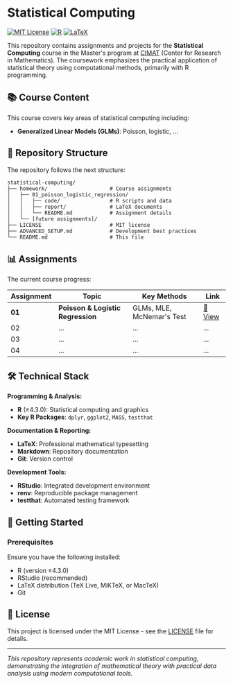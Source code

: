 # Statistical Computing 

[![MIT License](https://img.shields.io/badge/License-MIT-blue.svg)](LICENSE)
[![R](https://img.shields.io/badge/R-276DC3?logo=r&logoColor=white)](https://www.r-project.org/)
[![LaTeX](https://img.shields.io/badge/LaTeX-008080?logo=latex&logoColor=white)](https://www.latex-project.org/)

This repository contains assignments and projects for the **Statistical Computing** course in the Master's program at [CIMAT](https://www.cimat.mx/) (Center for Research in Mathematics). The coursework emphasizes the practical application of statistical theory using computational methods, primarily with R programming.

## 📚 Course Content

This course covers key areas of statistical computing including:
- **Generalized Linear Models (GLMs)**: Poisson, logistic, ...

## 📁 Repository Structure

The repository follows the next structure:

```
statistical-computing/
├── homework/                    # Course assignments
│   ├── 01_poisson_logistic_regression/
│   │   ├── code/                # R scripts and data
│   │   ├── report/              # LaTeX documents
│   │   └── README.md            # Assignment details
│   └── [future assignments]/
├── LICENSE                      # MIT license
├── ADVANCED_SETUP.md            # Development best practices
└── README.md                    # This file
```

## 📊 Assignments

The current course progress:

| Assignment | Topic | Key Methods | Link |
|------------|-------|-------------|------|
| **01** | **Poisson & Logistic Regression** | GLMs, MLE, McNemar's Test | [📂 View](./homework/01_poisson_logistic_regression/) |
| 02 | ... | ... | ... |
| 03 | ... | ... | ... |
| 04 | ... | ... | ... |

## 🛠 Technical Stack

**Programming & Analysis:**
- **R** (≥4.3.0): Statistical computing and graphics
- **Key R Packages**: `dplyr`, `ggplot2`, `MASS`, `testthat`

**Documentation & Reporting:**
- **LaTeX**: Professional mathematical typesetting
- **Markdown**: Repository documentation
- **Git**: Version control

**Development Tools:**
- **RStudio**: Integrated development environment
- **renv**: Reproducible package management
- **testthat**: Automated testing framework

## 🚀 Getting Started

### Prerequisites

Ensure you have the following installed:
- R (version ≥4.3.0)
- RStudio (recommended)
- LaTeX distribution (TeX Live, MiKTeX, or MacTeX)
- Git

## 📄 License

This project is licensed under the MIT License - see the [LICENSE](LICENSE) file for details.

---

*This repository represents academic work in statistical computing, demonstrating the integration of mathematical theory with practical data analysis using modern computational tools.*

